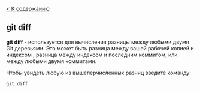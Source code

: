 [< К содержанию](./readme.md)

## git diff

**git diff** - используется для вычисления разницы между любыми двумя Git деревьями.
Это может быть разница между вашей рабочей копией и индексом , разница между индексом и последним коммитом, или между любыми двумя коммитами.

Чтобы увидеть любую из вышеперчисленных разниц введите команду: 

```bash=
git diff.
```